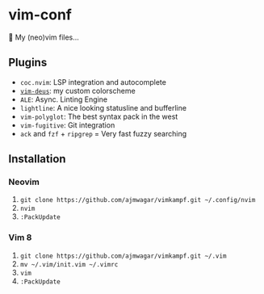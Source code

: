 # vim-conf
📓 My (neo)vim files...

## Plugins
- `coc.nvim`: LSP integration and autocomplete
- [`vim-deus`](https://github.com/ajmwagar/vim-deus): my custom colorscheme
- `ALE`: Async. Linting Engine
- `lightline`: A nice looking statusline and bufferline
- `vim-polyglot`: The best syntax pack in the west
- `vim-fugitive`: Git integration
- `ack` and `fzf` + `ripgrep` = Very fast fuzzy searching

## Installation

### Neovim
1. `git clone https://github.com/ajmwagar/vimkampf.git ~/.config/nvim`
2. `nvim`
3. `:PackUpdate`
### Vim 8
1. `git clone https://github.com/ajmwagar/vimkampf.git ~/.vim`
2. `mv ~/.vim/init.vim ~/.vimrc`
3. `vim`
4. `:PackUpdate`
